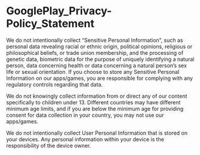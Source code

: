 # GooglePlay_Privacy-Policy_Statement
We do not intentionally collect “Sensitive Personal Information”, such as personal data revealing racial or ethnic origin, political opinions, religious or philosophical beliefs, or trade union membership, and the processing of genetic data, biometric data for the purpose of uniquely identifying a natural person, data concerning health or data concerning a natural person’s sex life or sexual orientation. If you choose to store any Sensitive Personal Information on our apps/games, you are responsible for complying with any regulatory controls regarding that data.

We do not knowingly collect information from or direct any of our content specifically to children under 13. Different countries may have different minimum age limits, and if you are below the minimum age for providing consent for data collection in your country, you may not use our apps/games.

We do not intentionally collect User Personal Information that is stored on your devices. Any personal information within your device is the responsibility of the device owner.
